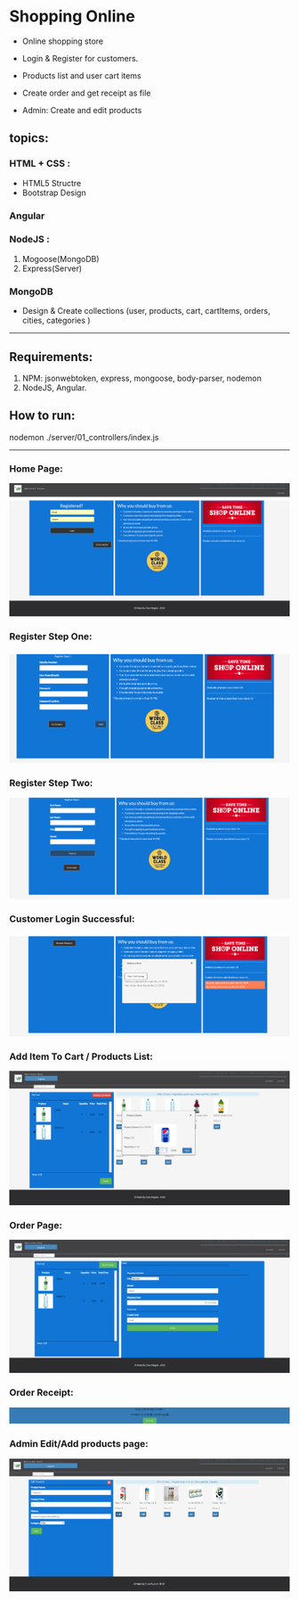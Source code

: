 # Shopping Online
* Online shopping store

* Login & Register for customers.
* Products list and user cart items
* Create order and get receipt as file
* Admin: Create and edit products

## topics:

### HTML + CSS :
* HTML5 Structre
* Bootstrap Design

### Angular

### NodeJS :

1. Mogoose(MongoDB)
2. Express(Server)

### MongoDB

- Design & Create collections (user, products, cart, cartItems, orders, cities, categories )


***

## Requirements:

1. NPM: jsonwebtoken, express, mongoose, body-parser, nodemon
2. NodeJS, Angular.



## How to run:

 nodemon ./server/01_controllers/index.js

***

### Home Page:

![picture](./demo/homePage.PNG)

### Register Step One:

![picture](./demo/registerStepOne.PNG)

### Register Step Two:

![picture](./demo/registerStepTwo.PNG)

### Customer Login Successful:

![picture](./demo/customerLoginSuccessful.PNG)

### Add Item To Cart / Products List:

![picture](./demo/addItemToCart.PNG)

### Order Page:

![picture](./demo/orderPage.PNG)

### Order Receipt:

![picture](./demo/orderConfirm.PNG)

### Admin Edit/Add products page:

![picture](./demo/adminAddEditProducts.PNG)

